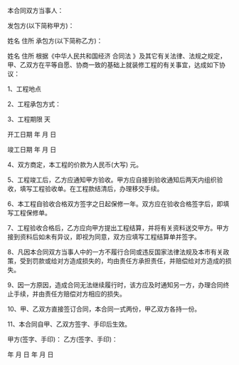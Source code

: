 
 


本合同双方当事人：


发包方(以下简称甲方)：


姓名 住所 承包方(以下简称乙方)：


姓名 住所 根据《中华人民共和国经济
合同法
》及其它有关法律、法规之规定，甲、乙双方在平等自愿、协商一致的基础上就装修工程的有关事宜，达成如下协议：


1、工程地点


2、工程承包方式：


3、工程期限 天


开工日期 年 月 日


竣工日期 年 月 日


4、双方商定，本工程的价款为人民币(大写) 元。


5、工程竣工后，乙方应通知甲方验收。甲方应自接到验收通知后两天内组织验收，填写工程验收单。在工程款结清后，办理移交手续。


6、本工程自验收合格双方签字之日起保修一年。双方应在验收合格签字后，即填写工程保修单。


7、工程验收合格后，乙方应向甲方提出工程结算，并将有关资料送交甲方。甲方接到资料后如未有异议，即视为同意，双方应填写工程结算单并签字。


8、凡因本合同双方当事人中的一方不履行合同或违反国家法律法规及本市有关政策，受到罚款或给对方造成损失的，均由责任方承担责任，并赔偿给对方造成的损失。


9、因一方原因，造成合同无法继续履行时，该方应及时通知另一方，办理合同终止手续，并由责任方赔偿对方相应的损失。


10、甲、乙双方直接签订合同，本合同一式两份，甲乙双方各持一份。


11、本合同自甲、乙双方签字、手印后生效。


甲方(签字、手印)： 乙方(签字、手印)：


年 月 日 年 月 日
 


 

 
 
 
 
 
  


  
 

  


  


  
 
 
 
 

